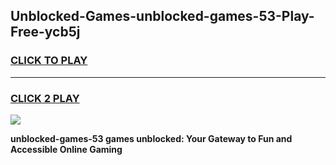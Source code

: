 
## Unblocked-Games-unblocked-games-53-Play-Free-ycb5j
<h3>
<a href="https://premium76.site?title=unblocked-games-53&ref=23A">CLICK TO PLAY</a></h3>
<hr>

<h3>
<a href="https://premium76.site?title=unblocked-games-53&ref=23A">CLICK 2 PLAY</a>
  
</h3>

<a href="https://premium76.site?title=unblocked-games-53&ref=23A"><img src="https://clearcache.store/games.png"></a>


**unblocked-games-53 games unblocked: Your Gateway to Fun and Accessible Online Gaming**
